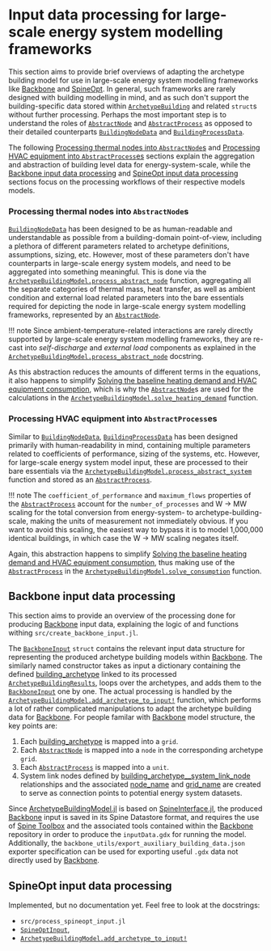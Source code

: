 # Input data processing for large-scale energy system modelling frameworks

This section aims to provide brief overviews of adapting the archetype building model
for use in large-scale energy system modelling frameworks like
[Backbone](https://cris.vtt.fi/en/publications/backbone)
and [SpineOpt](https://github.com/Spine-project/SpineOpt.jl).
In general, such frameworks are rarely designed with building modelling
in mind, and as such don't support the building-specific data stored within
[`ArchetypeBuilding`](@ref) and related `struct`s without further processing.
Perhaps the most important step is to understand the roles of
[`AbstractNode`](@ref) and [`AbstractProcess`](@ref) as opposed to their
detailed counterparts [`BuildingNodeData`](@ref) and [`BuildingProcessData`](@ref).

The following [Processing thermal nodes into `AbstractNode`s](@ref)
and [Processing HVAC equipment into `AbstractProcess`es](@ref) sections
explain the aggregation and abstraction of building level data for energy-system-scale,
while the  [Backbone input data processing](@ref) and [SpineOpt input data processing](@ref)
sections focus on the processing workflows of their respective models models.


### Processing thermal nodes into `AbstractNode`s

[`BuildingNodeData`](@ref) has been designed to be as human-readable
and understandable as possible from a building-domain point-of-view,
including a plethora of different parameters related to archetype definitions,
assumptions, sizing, etc.
However, most of these parameters don't have counterparts in large-scale energy
system models, and need to be aggregated into something meaningful.
This is done via the [`ArchetypeBuildingModel.process_abstract_node`](@ref) function,
aggregating all the separate categories of thermal mass, heat transfer,
as well as ambient condition and external load related parameters
into the bare essentials required for depicting the node in large-scale
energy system modelling frameworks, represented by an [`AbstractNode`](@ref).

!!! note 
    Since ambient-temperature-related interactions are rarely directly supported by large-scale energy system modelling frameworks, they are re-cast into *self-discharge* and *external load* components as explained in the [`ArchetypeBuildingModel.process_abstract_node`](@ref) docstring.

As this abstraction reduces the amounts of different terms in the equations,
it also happens to simplify
[Solving the baseline heating demand and HVAC equipment consumption](@ref),
which is why the [`AbstractNode`](@ref)s are used for the calculations in the
[`ArchetypeBuildingModel.solve_heating_demand`](@ref) function.


### Processing HVAC equipment into `AbstractProcess`es

Similar to [`BuildingNodeData`](@ref), [`BuildingProcessData`](@ref) has been
designed primarily with human-readability in mind, containing multiple
parameters related to coefficients of performance, sizing of the systems, etc.
However, for large-scale energy system model input, these are processed to
their bare essentials via the [`ArchetypeBuildingModel.process_abstract_system`](@ref) function
and stored as an [`AbstractProcess`](@ref).

!!! note
    The `coefficient_of_performance` and `maximum_flows` properties of the [`AbstractProcess`](@ref) account for the `number_of_processes` and W -> MW scaling for the total conversion from energy-system- to archetype-building-scale, making the units of measurement not immediately obvious. If you want to avoid this scaling, the easiest way to bypass it is to model 1,000,000 identical buildings, in which case the W -> MW scaling negates itself.

Again, this abstraction happens to simplify
[Solving the baseline heating demand and HVAC equipment consumption](@ref),
thus making use of the [`AbstractProcess`](@ref) in the
[`ArchetypeBuildingModel.solve_consumption`](@ref) function.


## Backbone input data processing

This section aims to provide an overview of the processing done for
producing [Backbone](https://cris.vtt.fi/en/publications/backbone) input data,
explaining the logic of and functions withing `src/create_backbone_input.jl`.

The [`BackboneInput`](@ref) `struct` contains the relevant input data structure
for representing the produced archetype building models
within [Backbone](https://cris.vtt.fi/en/publications/backbone).
The similarly named constructor takes as input a dictionary containing the
defined [building\_archetype](@ref) linked to its processed
[`ArchetypeBuildingResults`](@ref),
loops over the archetypes, and adds them to the [`BackboneInput`](@ref)
one by one.
The actual processing is handled by the
[`ArchetypeBuildingModel.add_archetype_to_input!`](@ref) function,
which performs a lot of rather complicated manipulations to adapt the archetype
building data for [Backbone](https://cris.vtt.fi/en/publications/backbone).
For people familar with [Backbone](https://cris.vtt.fi/en/publications/backbone)
model structure, the key points are:

1. Each [building\_archetype](@ref) is mapped into a `grid`.
2. Each [`AbstractNode`](@ref) is mapped into a `node` in the corresponding archetype `grid`.
3. Each [`AbstractProcess`](@ref) is mapped into a `unit`.
4. System link nodes defined by [building\_archetype\_\_system\_link\_node](@ref) relationships and the associated [node\_name](@ref) and [grid\_name](@ref) are created to serve as connection points to potential energy system datasets.

Since [ArchetypeBuildingModel.jl](@ref) is based on
[SpineInterface.jl](https://github.com/Spine-project/SpineInterface.jl),
the produced [Backbone](https://cris.vtt.fi/en/publications/backbone) input
is saved in its Spine Datastore format, and requires the use of
[Spine Toolbox](https://github.com/Spine-project/Spine-Toolbox) and the
associated tools contained within the [Backbone](https://cris.vtt.fi/en/publications/backbone)
repository in order to produce the `inputData.gdx` for running the model.
Additionally, the `backbone_utils/export_auxiliary_building_data.json` exporter
specification can be used for exporting useful `.gdx` data not directly used
by [Backbone](https://cris.vtt.fi/en/publications/backbone).


## SpineOpt input data processing

Implemented, but no documentation yet. Feel free to look at the docstrings:
- `src/process_spineopt_input.jl`
- [`SpineOptInput`](@ref),
- [`ArchetypeBuildingModel.add_archetype_to_input!`](@ref)